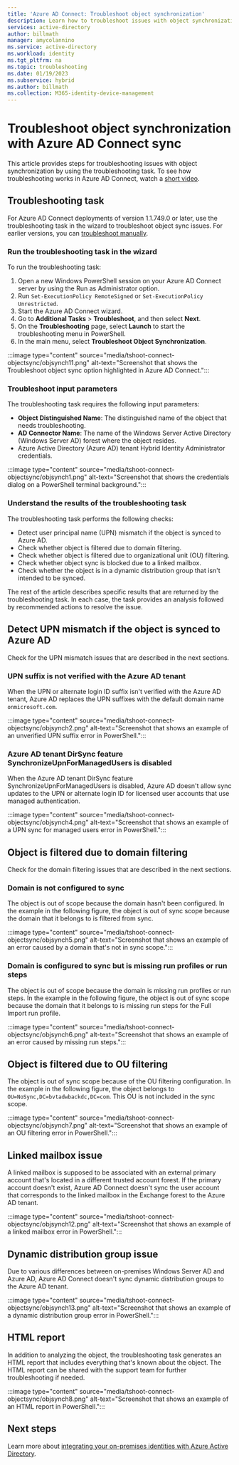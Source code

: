 ```yaml
---
title: 'Azure AD Connect: Troubleshoot object synchronization'
description: Learn how to troubleshoot issues with object synchronization by using the troubleshooting task.
services: active-directory
author: billmath
manager: amycolannino
ms.service: active-directory
ms.workload: identity
ms.tgt_pltfrm: na
ms.topic: troubleshooting
ms.date: 01/19/2023
ms.subservice: hybrid
ms.author: billmath
ms.collection: M365-identity-device-management
---
```


# Troubleshoot object synchronization with Azure AD Connect sync

This article provides steps for troubleshooting issues with object synchronization by using the troubleshooting task. To see how troubleshooting works in Azure AD Connect, watch a [short video](https://aka.ms/AADCTSVideo).

## Troubleshooting task

For Azure AD Connect deployments of version 1.1.749.0 or later, use the troubleshooting task in the wizard to troubleshoot object sync issues. For earlier versions, you can [troubleshoot manually](tshoot-connect-object-not-syncing.md).

### Run the troubleshooting task in the wizard

To run the troubleshooting task:

1. Open a new Windows PowerShell session on your Azure AD Connect server by using the Run as Administrator option.
1. Run `Set-ExecutionPolicy RemoteSigned` or `Set-ExecutionPolicy Unrestricted`.
1. Start the Azure AD Connect wizard.
1. Go to **Additional Tasks** > **Troubleshoot**, and then select **Next**.
1. On the **Troubleshooting** page, select **Launch** to start the troubleshooting menu in PowerShell.
1. In the main menu, select **Troubleshoot Object Synchronization**.

:::image type="content" source="media/tshoot-connect-objectsync/objsynch11.png" alt-text="Screenshot that shows the Troubleshoot object sync option highlighted in Azure AD Connect.":::

### Troubleshoot input parameters

The troubleshooting task requires the following input parameters:

- **Object Distinguished Name**: The distinguished name of the object that needs troubleshooting.
- **AD Connector Name**: The name of the Windows Server Active Directory (Windows Server AD) forest where the object resides.
- Azure Active Directory (Azure AD) tenant Hybrid Identity Administrator credentials.

:::image type="content" source="media/tshoot-connect-objectsync/objsynch1.png" alt-text="Screenshot that shows the credentials dialog on a PowerShell terminal background.":::

### Understand the results of the troubleshooting task

The troubleshooting task performs the following checks:

- Detect user principal name (UPN) mismatch if the object is synced to Azure AD.
- Check whether object is filtered due to domain filtering.
- Check whether object is filtered due to organizational unit (OU) filtering.
- Check whether object sync is blocked due to a linked mailbox.
- Check whether the object is in a dynamic distribution group that isn't intended to be synced.

The rest of the article describes specific results that are returned by the troubleshooting task. In each case, the task provides an analysis followed by recommended actions to resolve the issue.

## Detect UPN mismatch if the object is synced to Azure AD

Check for the UPN mismatch issues that are described in the next sections.

### UPN suffix is not verified with the Azure AD tenant

When the UPN or alternate login ID suffix isn't verified with the Azure AD tenant, Azure AD replaces the UPN suffixes with the default domain name `onmicrosoft.com`.

:::image type="content" source="media/tshoot-connect-objectsync/objsynch2.png" alt-text="Screenshot that shows an example of an unverified UPN suffix error in PowerShell.":::

### Azure AD tenant DirSync feature SynchronizeUpnForManagedUsers is disabled

When the Azure AD tenant DirSync feature SynchronizeUpnForManagedUsers is disabled, Azure AD doesn't allow sync updates to the UPN or alternate login ID for licensed user accounts that use managed authentication.

:::image type="content" source="media/tshoot-connect-objectsync/objsynch4.png" alt-text="Screenshot that shows an example of a UPN sync for managed users error in PowerShell.":::

## Object is filtered due to domain filtering

Check for the domain filtering issues that are described in the next sections.

### Domain is not configured to sync

The object is out of scope because the domain hasn't been configured. In the example in the following figure, the object is out of sync scope because the domain that it belongs to is filtered from sync.

:::image type="content" source="media/tshoot-connect-objectsync/objsynch5.png" alt-text="Screenshot that shows an example of an error caused by a domain that's not in sync scope.":::

### Domain is configured to sync but is missing run profiles or run steps

The object is out of scope because the domain is missing run profiles or run steps. In the example in the following figure, the object is out of sync scope because the domain that it belongs to is missing run steps for the Full Import run profile.

:::image type="content" source="media/tshoot-connect-objectsync/objsynch6.png" alt-text="Screenshot that shows an example of an error caused by missing run steps.":::

## Object is filtered due to OU filtering

The object is out of sync scope because of the OU filtering configuration. In the example in the following figure, the object belongs to `OU=NoSync,DC=bvtadwbackdc,DC=com`.  This OU is not included in the sync scope.

:::image type="content" source="media/tshoot-connect-objectsync/objsynch7.png" alt-text="Screenshot that shows an example of an OU filtering error in PowerShell.":::

## Linked mailbox issue

A linked mailbox is supposed to be associated with an external primary account that's located in a different trusted account forest. If the primary account doesn't exist, Azure AD Connect doesn't sync the user account that corresponds to the linked mailbox in the Exchange forest to the Azure AD tenant.

:::image type="content" source="media/tshoot-connect-objectsync/objsynch12.png" alt-text="Screenshot that shows an example of a linked mailbox error in PowerShell.":::

## Dynamic distribution group issue

Due to various differences between on-premises Windows Server AD and Azure AD, Azure AD Connect doesn't sync dynamic distribution groups to the Azure AD tenant.

:::image type="content" source="media/tshoot-connect-objectsync/objsynch13.png" alt-text="Screenshot that shows an example of a dynamic distribution group error in PowerShell.":::

## HTML report

In addition to analyzing the object, the troubleshooting task generates an HTML report that includes everything that's known about the object. The HTML report can be shared with the support team for further troubleshooting if needed.

:::image type="content" source="media/tshoot-connect-objectsync/objsynch8.png" alt-text="Screenshot that shows an example of an HTML report in PowerShell.":::

## Next steps

Learn more about [integrating your on-premises identities with Azure Active Directory](whatis-hybrid-identity.md).

